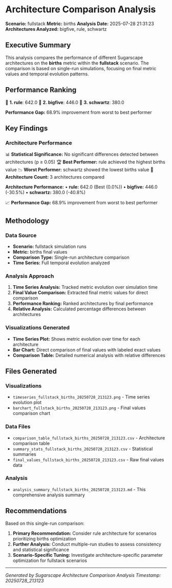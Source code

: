 # Architecture Comparison Analysis

**Scenario:** fullstack
**Metric:** births
**Analysis Date:** 2025-07-28 21:31:23
**Architectures Analyzed:** bigfive, rule, schwartz

## Executive Summary

This analysis compares the performance of different Sugarscape architectures on the **births** metric within the **fullstack** scenario. The comparison is based on single-run simulations, focusing on final metric values and temporal evolution patterns.

## Performance Ranking

🥇 **1. rule**: 642.0
🥈 **2. bigfive**: 446.0
🥉 **3. schwartz**: 380.0

**Performance Gap:** 68.9% improvement from worst to best performer

## Key Findings

### Architecture Performance
📊 **Statistical Significance:** No significant differences detected between architectures (p ≥ 0.05)
🏆 **Best Performer:** rule achieved the highest births value
📉 **Worst Performer:** schwartz showed the lowest births value
🔢 **Architecture Count:** 3 architectures compared

**Architecture Performance:**
• **rule:** 642.0 (Best (0.0%))
• **bigfive:** 446.0 (-30.5%)
• **schwartz:** 380.0 (-40.8%)

📈 **Performance Gap:** 68.9% improvement from worst to best performer

## Methodology

### Data Source
- **Scenario:** fullstack simulation runs
- **Metric:** births final values
- **Comparison Type:** Single-run architecture comparison
- **Time Series:** Full temporal evolution analyzed

### Analysis Approach
1. **Time Series Analysis:** Tracked metric evolution over simulation time
2. **Final Value Comparison:** Extracted final metric values for direct comparison
3. **Performance Ranking:** Ranked architectures by final performance
4. **Relative Analysis:** Calculated percentage differences between architectures

### Visualizations Generated
- **Time Series Plot:** Shows metric evolution over time for each architecture
- **Bar Chart:** Direct comparison of final values with labeled exact values
- **Comparison Table:** Detailed numerical analysis with relative differences

## Files Generated

### Visualizations
- `timeseries_fullstack_births_20250728_213123.png` - Time series evolution plot
- `barchart_fullstack_births_20250728_213123.png` - Final values comparison chart

### Data Files
- `comparison_table_fullstack_births_20250728_213123.csv` - Architecture comparison table
- `summary_stats_fullstack_births_20250728_213123.csv` - Statistical summaries
- `final_values_fullstack_births_20250728_213123.csv` - Raw final values data

### Analysis
- `analysis_summary_fullstack_births_20250728_213123.md` - This comprehensive analysis summary

## Recommendations

Based on this single-run comparison:
1. **Primary Recommendation:** Consider rule architecture for scenarios prioritizing births optimization
2. **Further Analysis:** Conduct multiple-run studies to assess consistency and statistical significance
3. **Scenario-Specific Tuning:** Investigate architecture-specific parameter optimization for fullstack scenarios


---
*Generated by Sugarscape Architecture Comparison Analysis*
*Timestamp: 20250728_213123*
